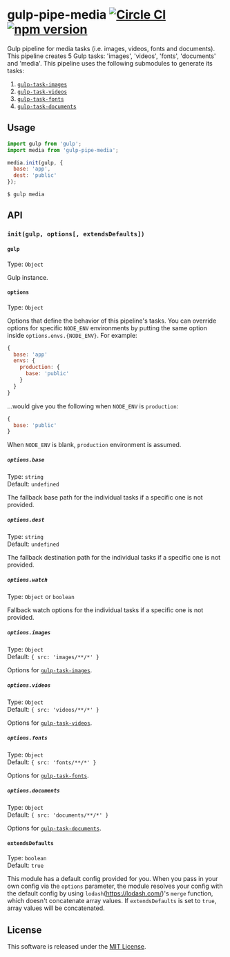 # gulp-pipe-media [![Circle CI](https://circleci.com/gh/VARIANTE/gulp-pipe-media/tree/master.svg?style=svg)](https://circleci.com/gh/VARIANTE/gulp-pipe-media/tree/master) [![npm version](https://badge.fury.io/js/gulp-pipe-media.svg)](https://badge.fury.io/js/gulp-pipe-media)

Gulp pipeline for media tasks (i.e. images, videos, fonts and documents). This pipeline creates 5 Gulp tasks: 'images', 'videos', 'fonts', 'documents' and 'media'. This pipeline uses the following submodules to generate its tasks:

1. [`gulp-task-images`](https://www.npmjs.com/package/gulp-task-images)
2. [`gulp-task-videos`](https://www.npmjs.com/package/gulp-task-videos)
3. [`gulp-task-fonts`](https://www.npmjs.com/package/gulp-task-fonts)
4. [`gulp-task-documents`](https://www.npmjs.com/package/gulp-task-documents)

## Usage

```js
import gulp from 'gulp';
import media from 'gulp-pipe-media';

media.init(gulp, {
  base: 'app',
  dest: 'public'
});
```

```
$ gulp media
```

## API

### `init(gulp, options[, extendsDefaults])`

#### `gulp`

Type: `Object`

Gulp instance.

#### `options`

Type: `Object`

Options that define the behavior of this pipeline's tasks. You can override options for specific `NODE_ENV` environments by putting the same option inside `options.envs.{NODE_ENV}`. For example:

```js
{
  base: 'app'
  envs: {
    production: {
      base: 'public'
    }
  }
}
```

...would give you the following when `NODE_ENV` is `production`:

```js
{
  base: 'public'
}
```

When `NODE_ENV` is blank, `production` environment is assumed.

##### `options.base`

Type: `string`<br>
Default: `undefined`

The fallback base path for the individual tasks if a specific one is not provided.

##### `options.dest`

Type: `string`<br>
Default: `undefined`

The fallback destination path for the individual tasks if a specific one is not provided.

##### `options.watch`

Type: `Object` or `boolean`

Fallback watch options for the individual tasks if a specific one is not provided.

##### `options.images`

Type: `Object`<br>
Default: `{ src: 'images/**/*' }`

Options for [`gulp-task-images`](https://www.npmjs.com/package/gulp-task-images).

##### `options.videos`

Type: `Object`<br>
Default: `{ src: 'videos/**/*' }`

Options for [`gulp-task-videos`](https://www.npmjs.com/package/gulp-task-videos).

##### `options.fonts`

Type: `Object`<br>
Default: `{ src: 'fonts/**/*' }`

Options for [`gulp-task-fonts`](https://www.npmjs.com/package/gulp-task-fonts).

##### `options.documents`

Type: `Object`<br>
Default: `{ src: 'documents/**/*' }`

Options for [`gulp-task-documents`](https://www.npmjs.com/package/gulp-task-documents).

#### `extendsDefaults`

Type: `boolean`<br>
Default: `true`

This module has a default config provided for you. When you pass in your own config via the `options` parameter, the module resolves your config with the default config by using `lodash`(https://lodash.com/)'s `merge` function, which doesn't concatenate array values. If `extendsDefaults` is set to `true`, array values will be concatenated.

## License

This software is released under the [MIT License](http://opensource.org/licenses/MIT).
